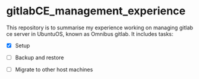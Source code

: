 # gitlabCE_management_experience
This repository is to summarise my experience working on managing gitlab ce server in UbuntuOS, known as Omnibus gitlab. It includes tasks:
- [x] Setup
- [ ] Backup and restore
- [ ] Migrate to other host machines

